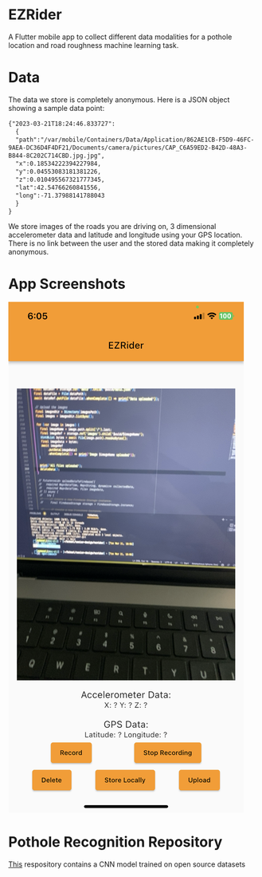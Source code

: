 # EZRider

A Flutter mobile app to collect different data modalities for a pothole location and road roughness machine learning task.

# Data
The data we store is completely anonymous. Here is a JSON object showing a sample data point:

```
{"2023-03-21T18:24:46.833727":
  {
  "path":"/var/mobile/Containers/Data/Application/862AE1CB-F5D9-46FC-9AEA-DC36D4F4DF21/Documents/camera/pictures/CAP_C6A59ED2-B42D-48A3-B844-8C202C714CBD.jpg.jpg",
  "x":0.18534222394227984,
  "y":0.04553083181381226,
  "z":0.010495567321777345,
  "lat":42.54766260841556,
  "long":-71.37988141788043
  }
}
```
We store images of the roads you are driving on, 3 dimensional accelerometer data and latitude and longitude using your GPS location. There is no link between the user and the stored data making it completely anonymous. 

# App Screenshots

![Image3](screenshots/IMG_6511.PNG)


# Pothole Recognition Repository
[This](https://github.com/aymane-eljerari/pothole-localization) respository contains a CNN model trained on open source datasets 
